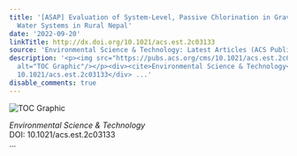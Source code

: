 ```yaml
---
title: '[ASAP] Evaluation of System-Level, Passive Chlorination in Gravity-Fed Piped
  Water Systems in Rural Nepal'
date: '2022-09-20'
linkTitle: http://dx.doi.org/10.1021/acs.est.2c03133
source: 'Environmental Science & Technology: Latest Articles (ACS Publications)'
description: '<p><img src="https://pubs.acs.org/cms/10.1021/acs.est.2c03133/asset/images/medium/es2c03133_0005.gif"
  alt="TOC Graphic"/></p><div><cite>Environmental Science & Technology</cite></div><div>DOI:
  10.1021/acs.est.2c03133</div> ...'
disable_comments: true
---
```

<p><img src="https://pubs.acs.org/cms/10.1021/acs.est.2c03133/asset/images/medium/es2c03133_0005.gif" alt="TOC Graphic"/></p><div><cite>Environmental Science & Technology</cite></div><div>DOI: 10.1021/acs.est.2c03133</div> ...